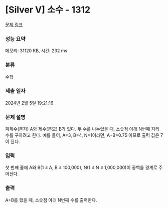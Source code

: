 # [Silver V] 소수 - 1312 

[문제 링크](https://www.acmicpc.net/problem/1312) 

### 성능 요약

메모리: 31120 KB, 시간: 232 ms

### 분류

수학

### 제출 일자

2024년 2월 5일 19:21:16

### 문제 설명

<p>피제수(분자) A와 제수(분모) B가 있다. 두 수를 나누었을 때, 소숫점 아래 N번째 자리수를 구하려고 한다. 예를 들어, A=3, B=4, N=1이라면, A÷B=0.75 이므로 출력 값은 7이 된다.</p>

### 입력 

 <p>첫 번째 줄에 A와 B(1 ≤ A, B ≤ 100,000), N(1 ≤ N ≤ 1,000,000)이 공백을 경계로 주어진다.</p>

### 출력 

 <p>A÷B를 했을 때, 소숫점 아래 N번째 수를 출력한다.</p>

